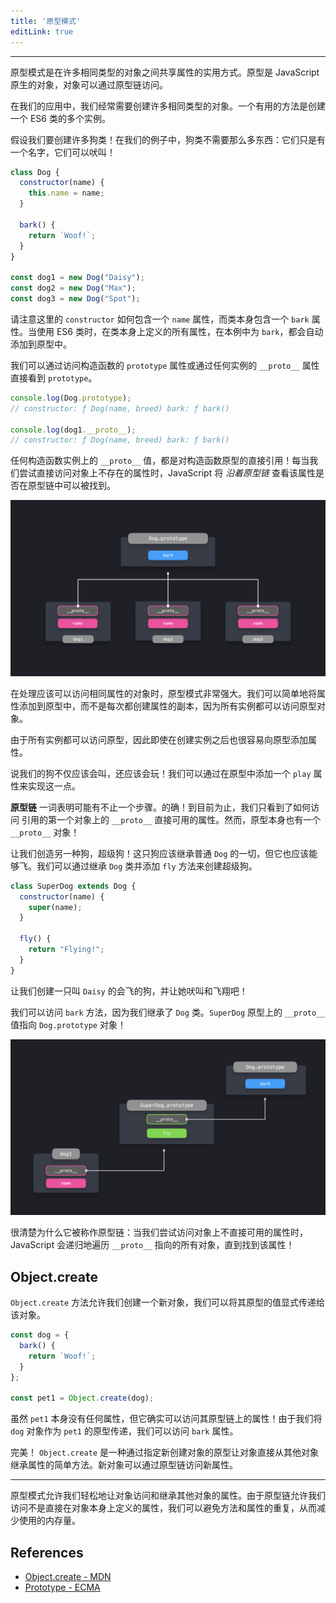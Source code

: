 ```yaml
---
title: '原型模式'
editLink: true
---
```


<script
  setup
>
import ArticleTitle from '../components/ArticleTitle.vue'
import CodePreview from '../components/CodePreview.vue'

const codes = [
  `class Dog {
  constructor(name) {
    this.name = name;
  }

  bark() {
    return \`Woof!\`;
  }
}

const dog1 = new Dog("Daisy");
const dog2 = new Dog("Max");
const dog3 = new Dog("Spot");

Dog.prototype.play = () => console.log("Playing now!");

dog1.play();`,
  `class Dog {
  constructor(name) {
    this.name = name;
  }

  bark() {
    console.log("Woof!");
  }
}

class SuperDog extends Dog {
  constructor(name) {
    super(name);
  }

  fly() {
    console.log(\`Flying!\`);
  }
}

const dog1 = new SuperDog("Daisy");
dog1.bark();
dog1.fly();`,
  `const dog = {
  bark() {
    console.log(\`Woof!\`);
  }
};

const pet1 = Object.create(dog);

pet1.bark(); // Woof!
console.log("Direct properties on pet1: ", Object.keys(pet1));
console.log("Properties on pet1's prototype: ", Object.keys(pet1.__proto__));`
]
</script>

<article-title
  title="原型模式"
  sub="在相同类型的对象之间共享属性"
/>

---

<!-- The prototype pattern is a useful way to share properties among many objects of the same type. The prototype is an object that's native to JavaScript, and can be accessed by objects through the prototype chain. -->

原型模式是在许多相同类型的对象之间共享属性的实用方式。原型是 JavaScript 原生的对象，对象可以通过原型链访问。

<!-- In our applications, we often have to create many objects of the same type. A useful way of doing this is by creating multiple instances of an ES6 class. -->

在我们的应用中，我们经常需要创建许多相同类型的对象。一个有用的方法是创建一个 ES6 类的多个实例。

<!-- Let's say we want to create many dogs! In our example, dogs can't do that much: they simply have a name, and they can bark! -->

假设我们要创建许多狗类！在我们的例子中，狗类不需要那么多东西：它们只是有一个名字，它们可以吠叫！

```JavaScript
class Dog {
  constructor(name) {
    this.name = name;
  }

  bark() {
    return `Woof!`;
  }
}

const dog1 = new Dog("Daisy");
const dog2 = new Dog("Max");
const dog3 = new Dog("Spot");
```

<!-- Notice here how the `constructor` contains a `name` property, and the class itself contains a `bark` property. When using ES6 classes, all properties that are defined on the class itself, `bark` in this case, are automatically added to the `prototype`. -->

请注意这里的 `constructor` 如何包含一个 `name` 属性，而类本身包含一个 `bark` 属性。当使用 ES6 类时，在类本身上定义的所有属性，在本例中为 `bark`，都会自动添加到原型中。

<!-- We can see the `prototype` directly through accessing the `prototype` property on a constructor, or through the `__proto__` property on any *instance* . -->

我们可以通过访问构造函数的 `prototype` 属性或通过任何实例的 `__proto__` 属性直接看到 `prototype`。

```JavaScript
console.log(Dog.prototype);
// constructor: ƒ Dog(name, breed) bark: ƒ bark()

console.log(dog1.__proto__);
// constructor: ƒ Dog(name, breed) bark: ƒ bark()
```

<!-- The value of `__proto__` on any instance of the constructor, is a direct reference to the constructor's prototype! Whenever we try to access a property on an object that doesn't exist on the object directly, JavaScript will *go down the prototype chain* to see if the property is available within the prototype chain. -->

任何构造函数实例上的 `__proto__` 值，都是对构造函数原型的直接引用！每当我们尝试直接访问对象上不存在的属性时，JavaScript 将 *沿着原型链* 查看该属性是否在原型链中可以被找到。

![Flow](/images/Screen_Shot_2020-12-24_at_1.05.14_PM_k6pumf.png)

<!-- The prototype pattern is very powerful when working with objects that should have access to the same properties. Instead of creating a duplicate of the property each time, we can simply add the property to the prototype, since all instances have access to the prototype object. -->

在处理应该可以访问相同属性的对象时，原型模式非常强大。我们可以简单地将属性添加到原型中，而不是每次都创建属性的副本，因为所有实例都可以访问原型对象。

<!-- Since all instances have access to the prototype, it's easy to add properties to the prototype even after creating the instances. -->

由于所有实例都可以访问原型，因此即使在创建实例之后也很容易向原型添加属性。

<!-- Say that our dogs shouldn't only be able to bark, but they should also be able to play! We can make this possible by adding a `play` property to the prototype. -->

说我们的狗不仅应该会叫，还应该会玩！我们可以通过在原型中添加一个 `play` 属性来实现这一点。

<code-preview
  :code="codes[0]"
  preview="https://codesandbox.io/embed/eloquent-turing-v42kr?expanddevtools=1&view=preview&hidenavigation=1&theme=darkcodemirror=1&runonclick=1"
/>

<!-- The term **prototype chain** indicates that there could be more than one step. Indeed! So far, we've only seen how we can access properties that are directly available on the first object that `__proto__` has a reference to. However, prototypes themselves also have a `__proto__` object! -->

**原型链** 一词表明可能有不止一个步骤。的确！到目前为止，我们只看到了如何访问 引用的第一个对象上的 `__proto__` 直接可用的属性。然而，原型本身也有一个 `__proto__` 对象！

<!-- Let's create another type of dog, a super dog! This dog should inherit everything from a normal `Dog`, but it should also be able to fly. We can create a super dog by extending the `Dog` class and adding a `fly` method. -->

让我们创造另一种狗，超级狗！这只狗应该继承普通 `Dog` 的一切，但它也应该能够飞。我们可以通过继承 `Dog` 类并添加 `fly` 方法来创建超级狗。

```JavaScript
class SuperDog extends Dog {
  constructor(name) {
    super(name);
  }

  fly() {
    return "Flying!";
  }
}
```

<!-- Let's create a flying dog called `Daisy`, and let her bark and fly! -->

让我们创建一只叫 `Daisy` 的会飞的狗，并让她吠叫和飞翔吧！

<code-preview
  :code="codes[1]"
  preview="https://codesandbox.io/embed/hopeful-poitras-vuch6?expanddevtools=1&view=preview&hidenavigation=1&theme=darkcodemirror=1&runonclick=1"
/>

<!-- We have access to the `bark` method, as we extended the `Dog` class. The value of `__proto__` on the prototype of `SuperDog` points to the `Dog.prototype` object! -->

我们可以访问 `bark` 方法，因为我们继承了 `Dog` 类。`SuperDog` 原型上的 `__proto__` 值指向 `Dog.prototype` 对象！

![Flow](/images/Screen_Shot_2020-12-24_at_1.09.36_PM_isgkmt.png)

<!-- It gets clear why it's called a prototype chain: when we try to access a property that's not directly available on the object, JavaScript recursively walks down all the objects that `__proto__` points to, until it finds the property! -->

很清楚为什么它被称作原型链：当我们尝试访问对象上不直接可用的属性时，JavaScript 会递归地遍历 `__proto__` 指向的所有对象，直到找到该属性！

## Object.create

<!-- The `Object.create` method lets us create a new object, to which we can explicitly pass the value of its prototype. -->

`Object.create` 方法允许我们创建一个新对象，我们可以将其原型的值显式传递给该对象。

```JavaScript
const dog = {
  bark() {
    return `Woof!`;
  }
};

const pet1 = Object.create(dog);
```

<!-- Although `pet1` itself doesn't have any properties, it does have access to properties on its prototype chain! Since we passed the `dog` object as `pet1`'s prototype, we can access the `bark` property. -->

虽然 `pet1` 本身没有任何属性，但它确实可以访问其原型链上的属性！由于我们将 `dog` 对象作为 `pet1` 的原型传递，我们可以访问 `bark` 属性。

<code-preview
  :code="codes[2]"
  preview="https://codesandbox.io/embed/funny-wing-w38zk?expanddevtools=1&view=preview&hidenavigation=1&theme=darkcodemirror=1&runonclick=1"
/>

<!-- Perfect! `Object.create` is a simple way to let objects directly inherit properties from other objects, by specifying the newly created object's prototype. The new object can access the new properties by walking down the prototype chain. -->

完美！ `Object.create` 是一种通过指定新创建对象的原型让对象直接从其他对象继承属性的简单方法。新对象可以通过原型链访问新属性。

---

<!-- The prototype pattern allows us to easily let objects access and inherit properties from other objects. Since the prototype chain allows us to access properties that aren't directly defined on the object itself, we can avoid duplication of methods and properties, thus reducing the amount of memory used. -->

原型模式允许我们轻松地让对象访问和继承其他对象的属性。由于原型链允许我们访问不是直接在对象本身上定义的属性，我们可以避免方法和属性的重复，从而减少使用的内存量。

## References

- [Object.create - MDN](https://developer.mozilla.org/en-US/docs/Web/JavaScript/Reference/Global_Objects/Object/create)
- [Prototype - ECMA](https://www.ecma-international.org/ecma-262/5.1/#sec-4.3.5)
